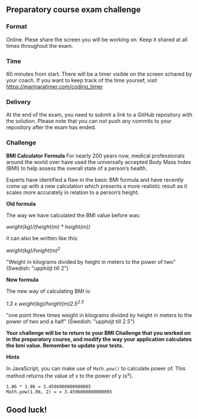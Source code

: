 ## Preparatory course exam challenge

### Format
Online. Plese share the screen you will be working on. Keep it shared at all times throughout the exam. 

### Time
60 minutes from start. There will be a timer visible on the screen schared by your coach. If you want to keep track of the time yoursef, visit https://marinaratimer.com/coding_timer

### Delivery
At the end of the exam, you need to submit a link to a GitHub repository with the solution. Please note that you can not push any commits to your repository after the exam has ended. 

### Challenge
**BMI Calculator Formula**
For nearly 200 years now, medical professionals around the world over have used the universally accepted Body Mass Index (BMI) to help assess the overall state of a person’s health.

Experts have identified a flaw in the basic BMI formula and have recently come up with a new calculation which presents a more realistic result as it scales more accurately in relation to a person’s height.

**Old formula**

The way we have calculated the BMI value before was:

  _weight(kg)/(height(m) * height(m))_

it can also be written like this:

  _weight(kg)/height(m)<sup>2</sup>_

"Weight in kilograms divided by height in meters to the power of two" (Swedish: "upphöjt till 2")

**New formula**

The new way of calculating BMI is:

  _1.3 x weight(kg)/height(m)2.5<sup>2.5</sup>_

"one point three times weight in kilograms divided by height in meters to the power of two and a half" (Swedish: "upphöjt till 2.5")

**Your challenge will be to return to your BMI Challenge that you worked on in the preparatory course, and modify the way your application calculates the bmi value. Remember to update your tests.**

**Hints**

In JavaScript, you can make use of `Math.pow()` to calculate power of. This method returns the value of x to the power of y (x<sup>y</sup>).

```
1.86 * 1.86 = 3.4596000000000005
Math.pow(1.86, 2) = = 3.4596000000000005
```

## Good luck!
